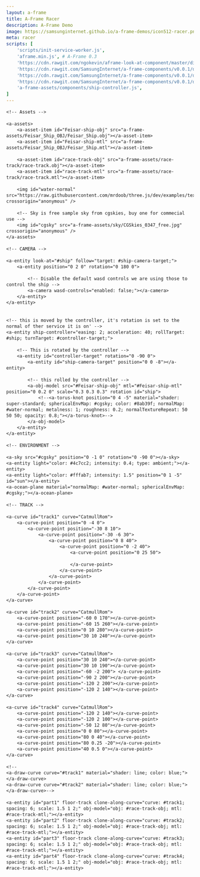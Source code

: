 ```yaml
---
layout: a-frame
title: A-Frame Racer
description: A-Frame Demo
image: https://samsunginternet.github.io/a-frame-demos/icon512-racer.png
meta: racer
scripts: [
	'scripts/init-service-worker.js',
	'aframe.min.js', # A-Frame 0.3
	'https://cdn.rawgit.com/ngokevin/aframe-look-at-component/master/dist/aframe-look-at-component.min.js', # look at component
	'https://cdn.rawgit.com/SamsungInternet/a-frame-components/v0.0.1/dist/follow.js',
	'https://cdn.rawgit.com/SamsungInternet/a-frame-components/v0.0.1/dist/curve.js',
	'https://cdn.rawgit.com/SamsungInternet/a-frame-components/v0.0.1/dist/ocean-plane.js',
	'a-frame-assets/components/ship-controller.js',
]
---
```


<a-scene inspector physics="debug: true">

	<!-- Assets -->

	<a-assets>
		<a-asset-item id="Feisar-ship-obj" src="a-frame-assets/Feisar_Ship_OBJ/Feisar_Ship.obj"></a-asset-item>
		<a-asset-item id="Feisar-ship-mtl" src="a-frame-assets/Feisar_Ship_OBJ/Feisar_Ship.mtl"></a-asset-item>

		<a-asset-item id="race-track-obj" src="a-frame-assets/race-track/race-track.obj"></a-asset-item>
		<a-asset-item id="race-track-mtl" src="a-frame-assets/race-track/race-track.mtl"></a-asset-item>

		<img id="water-normal" src="https://raw.githubusercontent.com/mrdoob/three.js/dev/examples/textures/waternormals.jpg" crossorigin="anonymous" />

		<!-- Sky is free sample sky from cgskies, buy one for commecial use -->
		<img id="cgsky" src="a-frame-assets/sky/CGSkies_0347_free.jpg" crossorigin="anonymous" />
	</a-assets>

	<!-- CAMERA -->

	<a-entity look-at="#ship" follow="target: #ship-camera-target;">
		<a-entity position="0 2 0" rotation="0 180 0">

			<!-- Disable the default wasd controls we are using those to control the ship -->
			<a-camera wasd-controls="enabled: false;"></a-camera>
		</a-entity>
	</a-entity>


	<!-- this is moved by the controller, it's rotation is set to the normal of ther service it is on' -->
	<a-entity ship-controller="easing: 2; acceleration: 40; rollTarget: #ship; turnTarget: #controller-target;">

		<!-- This is rotated by the controller -->
		<a-entity id="controller-target" rotation="0 -90 0">
			<a-entity id="ship-camera-target" position="0 0 -8"></a-entity>

			<!-- this rolled by the controller -->
			<a-obj-model src="#Feisar-ship-obj" mtl="#Feisar-ship-mtl" position="0 0.2 0" scale="0.3 0.3 0.3" rotation id="ship">
				<!--<a-torus-knot position="0 4 -5" material="shader: super-standard; sphericalEnvMap: #cgsky; color: #8ab39f; normalMap: #water-normal; metalness: 1; roughness: 0.2; normalTextureRepeat: 50 50 50; opacity: 0.8;"></a-torus-knot>-->
			</a-obj-model>
		</a-entity>
	</a-entity>

	<!-- ENVIRONMENT -->

	<a-sky src="#cgsky" position="0 -1 0" rotation="0 -90 0"></a-sky>
	<a-entity light="color: #4c7cc2; intensity: 0.4; type: ambient;"></a-entity>
	<a-entity light="color: #fffab7; intensity: 1.5" position="0 1 -5" id="sun"></a-entity>
	<a-ocean-plane material="normalMap: #water-normal; sphericalEnvMap: #cgsky;"></a-ocean-plane>

	<!-- TRACK -->

	<a-curve id="track1" curve="CatmullRom">
		<a-curve-point position="0 -4 0">
			<a-curve-point position="-30 8 10">
				<a-curve-point position="-30 -6 30">
					<a-curve-point position="0 8 40">
						<a-curve-point position="0 -2 40">
							<a-curve-point position="0 25 50">

							</a-curve-point>
						</a-curve-point>
					</a-curve-point>
				</a-curve-point>
			</a-curve-point>
		</a-curve-point>
	</a-curve>

	<a-curve id="track2" curve="CatmullRom">
		<a-curve-point position="-60 0 170"></a-curve-point>
		<a-curve-point position="-60 15 260"></a-curve-point>
		<a-curve-point position="0 10 280"></a-curve-point>
		<a-curve-point position="30 10 240"></a-curve-point>
	</a-curve>

	<a-curve id="track3" curve="CatmullRom">
		<a-curve-point position="30 10 240"></a-curve-point>
		<a-curve-point position="30 10 190"></a-curve-point>
		<a-curve-point position="-60 -2 200"> </a-curve-point>
		<a-curve-point position="-90 2 200"></a-curve-point>
		<a-curve-point position="-120 2 200"></a-curve-point>
		<a-curve-point position="-120 2 140"></a-curve-point>
	</a-curve>

	<a-curve id="track4" curve="CatmullRom">
		<a-curve-point position="-120 2 140"></a-curve-point>
		<a-curve-point position="-120 2 100"></a-curve-point>
		<a-curve-point position="-50 12 80"></a-curve-point>
		<a-curve-point position="0 0 80"></a-curve-point>
		<a-curve-point position="80 0 40"></a-curve-point>
		<a-curve-point position="80 0.25 -20"></a-curve-point>
		<a-curve-point position="40 0.5 0"></a-curve-point>
	</a-curve>

	<!--
	<a-draw-curve curve="#track1" material="shader: line; color: blue;"></a-draw-curve>
	<a-draw-curve curve="#track2" material="shader: line; color: blue;"></a-draw-curve>-->

	<a-entity id="part1" floor-track clone-along-curve="curve: #track1; spacing: 6; scale: 1.5 1 2;" obj-model="obj: #race-track-obj; mtl: #race-track-mtl;"></a-entity>
	<a-entity id="part2" floor-track clone-along-curve="curve: #track2; spacing: 6; scale: 1.5 1 2;" obj-model="obj: #race-track-obj; mtl: #race-track-mtl;"></a-entity>
	<a-entity id="part3" floor-track clone-along-curve="curve: #track3; spacing: 6; scale: 1.5 1 2;" obj-model="obj: #race-track-obj; mtl: #race-track-mtl;"></a-entity>
	<a-entity id="part4" floor-track clone-along-curve="curve: #track4; spacing: 6; scale: 1.5 1 2;" obj-model="obj: #race-track-obj; mtl: #race-track-mtl;"></a-entity>

</a-scene>

<script>
	function getCurveFromTrack(a) {
		return a.components['clone-along-curve'].data.curve.components.curve;
	}

	var shipControllerEl = document.querySelector('[ship-controller]');
	var tracks = Array.from(document.querySelectorAll('[floor-track]'));
	var gravity = 60;
	var __tempVector1 = new THREE.Vector3();
	var __tempVector2 = new THREE.Vector3();
	var yAxis = new THREE.Vector3(0, 1, 0);
	var __tempQuaternion = new THREE.Quaternion();
	var shipReturnTimeout;

	var currentFloor = {
		height: 0,
		normal: new THREE.Vector3(),
		lastPoint: new THREE.Vector3(),
		floorEl: null,
		lastTangent: new THREE.Vector3()
	}

	function returnShip() {
		shipControllerEl.setAttribute('position', currentFloor.lastPoint);
		shipControllerEl.components['ship-controller'].velocity.set(0, 0, 0);
		shipReturnTimeout = null;
	}

	function updateCurrentFloor(p) {
		currentFloor.height = 0;
		currentFloor.normal.copy(yAxis);
		currentFloor.floorEl = null;
		var maxDistance = 6;
		var isOnTrack = false;
		for (var i in tracks) {
			var d = getCurveFromTrack(tracks[i]).closestPointInLocalSpace(p);
			if (d.distance < maxDistance && d.location.y < (p.y + 2)) {
				maxDistance = d.distance;
				isOnTrack = true;
				if (d.location.y > currentFloor.height) {
					currentFloor.height = d.location.y;
					currentFloor.normal.copy(d.normal);
					currentFloor.lastPoint.copy(d.location);
					currentFloor.lastTangent.copy(d.tangent);
					currentFloor.floorEl = tracks[i];
				}
			}
		}
		if (!isOnTrack) {
			// Disabled because it is unfriendly.
			// if (!shipReturnTimeout) shipReturnTimeout = setTimeout(returnShip, 3000);
		} else {
			if (shipReturnTimeout) {
				clearTimeout(shipReturnTimeout);
				shipReturnTimeout = null;
			}
		}
	}

	AFRAME.registerSystem('custom-fuzzy-physics', {
		init: function() {
			this.restoreNormalAmount = 0.01;
		},
		tick: function() {
			var prevTime = this.prevTime = this.prevTime || Date.now();
			var time = window.performance.now();
			var delta = (time - prevTime) / 1000;
			this.prevTime = time;
			var shipController = shipControllerEl.components['ship-controller'];
			var p = shipControllerEl.getComputedAttribute('position');
			updateCurrentFloor(p);

			if (p.y > currentFloor.height + 0.5) {
				shipController.velocity.y -= gravity * delta;
			}

			// Smoothly rotate the ship to the current floor normal
			__tempQuaternion.setFromUnitVectors(yAxis, currentFloor.normal);
			shipControllerEl.object3D.quaternion.slerp(__tempQuaternion, this.restoreNormalAmount);
			this.restoreNormalAmount *= 0.8;

			if (p.y < currentFloor.height) {
				var underground = currentFloor.height - p.y;

				this.restoreNormalAmount = 0.3;

				__tempVector1.copy(shipController.velocity);

				__tempVector1.add(currentFloor.normal.multiplyScalar(
					Math.max(-currentFloor.normal.dot(shipController.velocity), 0.3)
				));

				if (underground > 2) {
					p.y = currentFloor.height;
					shipControllerEl.setAttribute('position', p);
				}

				shipController.velocity.copy(__tempVector1);
			}
		}
	});
</script>